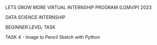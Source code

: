 LETS GROW MORE VIRTUAL INTERNSHIP PROGRAM (LGMVIP) 2023

DATA SCIENCE INTERNSHIP

BEGINNER LEVEL TASK

TASK 4 - Image to Pencil Sketch with Python

